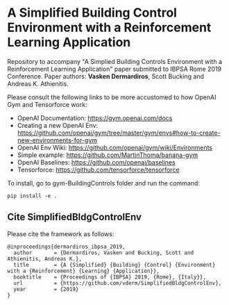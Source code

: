# A Simplified Building Control Environment with a Reinforcement Learning Application
Repository to accompany "A Simplied Building Controls Environment with a Reinforcement Learning Application" paper submitted to IBPSA Rome 2019 Conference. 
Paper authors: **Vasken Dermardiros**, Scott Bucking and Andreas K. Athienitis.

Please consult the following links to be more accustomed to how OpenAI Gym and Tensorforce work:
+ OpenAI Documentation: https://gym.openai.com/docs
+ Creating a new OpenAI Env: https://github.com/openai/gym/tree/master/gym/envs#how-to-create-new-environments-for-gym
+ OpenAI Env Wiki: https://github.com/openai/gym/wiki/Environments
+ Simple example: https://github.com/MartinThoma/banana-gym
+ OpenAI Baselines: https://github.com/openai/baselines
+ Tensorforce: https://github.com/tensorforce/tensorforce

To install, go to gym-BuildingControls folder and run the command:

    pip install -e .
    

## Cite SimplifiedBldgControlEnv

Please cite the framework as follows:

```
@inproceedings{dermardiros_ibpsa_2019,
  author       = {Dermardiros, Vasken and Bucking, Scott and Athienitis, Andreas K.},
  title        = {A {Simplified} {Building} {Control} {Environment} with a {Reinforcement} {Learning} {Application}},
  booktitle    = {Proceedings of {IBPSA} 2019, {Rome}, {Italy}},
  url          = {https://github.com/vderm/SimplifiedBldgControlEnv},
  year         = {2019}
}
```

